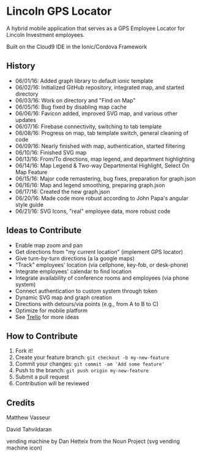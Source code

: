 # Lincoln GPS Locator

A hybrid mobile application that serves as a GPS Employee Locator for Lincoln
Investment employees.

Built on the Cloud9 IDE in the Ionic/Cordova Framework

## History

* 06/01/16: Added graph library to default ionic template
* 06/02/16: Initialized GitHub repository, integrated map, and started directory
* 06/03/16: Work on directory and "Find on Map"
* 06/05/16: Bug fixed by disabling map cache
* 06/06/16: Favicon added, improved SVG map, and various other updates
* 06/07/16: Firebase connectivity, switching to tab template
* 06/08/16: Progress on map, tab template switch, general cleaning of code
* 06/09/16: Nearly finished with map, authentication, started filtering
* 06/10/16: Finished SVG map
* 06/13/16: From/To directions, map legend, and department highlighting
* 06/14/16: Map Legend & Two-way Departmental Highlight, Select On Map Feature
* 06/15/16: Major code remastering, bug fixes, preparation for graph.json
* 06/16/16: Map and legend smoothing, preparing graph.json
* 06/17/16: Created the new graph.json
* 06/20/16: Made code more robust according to John Papa's angular style guide
* 06/21/16: SVG Icons, "real" employee data, more robust code

## Ideas to Contribute

* Enable map zoom and pan
* Get directions from "my current location" (implement GPS locator)
* Give turn-by-turn directions (a la google maps)
* "Track" employees' location (via cellphone, key-fob, or desk-phone)
* Integrate employees' calendar to find location
* Integrate availability of conference rooms and employees (via phone system)
* Connect authentication to custom system through token
* Dynamic SVG map and graph creation
* Directions with detours/via points (e.g., from A to B to C)
* Optimize for mobile platform
* See [Trello](https://trello.com/b/H3dl9GEI/lincoln-gps-waze) for more ideas

## How to Contribute

1. Fork it!
2. Create your feature branch: `git checkout -b my-new-feature`
3. Commit your changes: `git commit -am 'Add some feature'`
4. Push to the branch: `git push origin my-new-feature`
5. Submit a pull request
6. Contribution will be reviewed


## Credits

Matthew Vasseur

David Tahvildaran

vending machine by Dan Hetteix from the Noun Project
(svg vending machine icon)

